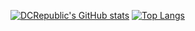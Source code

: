 
[![DCRepublic's GitHub stats](https://github-readme-stats.vercel.app/api?username=DCRepublic&show_icons=true&hide_border=true&theme=dark)](https://github.com/anuraghazra/github-readme-stats)
[![Top Langs](https://github-readme-stats.vercel.app/api/top-langs/?username=DCRepublic&layout=compact&theme=dark&hide_border=true)](https://github.com/anuraghazra/github-readme-stats)


<!--
**DCRepublic/DCRepublic** is a ✨ _special_ ✨ repository because its `README.md` (this file) appears on your GitHub profile.

Here are some ideas to get you started:

- 🔭 I’m currently working on ...
- 🌱 I’m currently learning ...
- 👯 I’m looking to collaborate on ...
- 🤔 I’m looking for help with ...
- 💬 Ask me about ...
- 📫 How to reach me: ...
- 😄 Pronouns: ...
- ⚡ Fun fact: ...
-->
